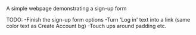 A simple webpage demonstrating a sign-up form

TODO:
-Finish the sign-up form options
-Turn 'Log in' text into a link (same color text as Create Account bg)
-Touch ups around padding etc.
